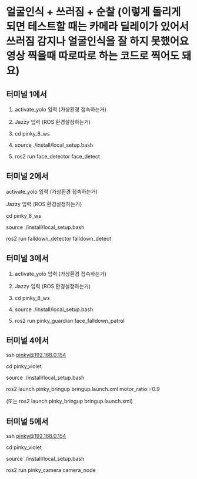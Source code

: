 # 얼굴인식 + 쓰러짐 + 순찰 (이렇게 돌리게 되면 테스트할 때는 카메라 딜레이가 있어서 쓰러짐 감지나 얼굴인식을 잘 하지 못했어요 영상 찍을때 따로따로 하는 코드로 찍어도 돼요)


## 터미널 1에서

1. activate_yolo 입력 (가상환경 접속하는거)

2. Jazzy 입력 (ROS 환경설정하는거)

3. cd pinky_8_ws

4. source ./install/local_setup.bash

5. ros2 run face_detector face_detect


## 터미널 2에서

activate_yolo 입력 (가상환경 접속하는거)

Jazzy 입력 (ROS 환경설정하는거)

cd pinky_8_ws

source ./install/local_setup.bash

ros2 run falldown_detector falldown_detect


## 터미널 3에서

1. activate_yolo 입력 (가상환경 접속하는거)

2. Jazzy 입력 (ROS 환경설정하는거)

3. cd pinky_8_ws

4. source ./install/local_setup.bash

5. ros2 run pinky_guardian face_falldown_patrol


## 터미널 4에서

ssh pinky@192.168.0.154

cd pinky_violet

source ./install/local_setup.bash

ros2 launch pinky_bringup bringup.launch.xml motor_ratio:=0.9

(또는 ros2 launch pinky_bringup bringup.launch.xml)


## 터미널 5에서

ssh pinky@192.168.0.154

cd pinky_violet

source ./install/local_setup.bash

ros2 run pinky_camera camera_node
